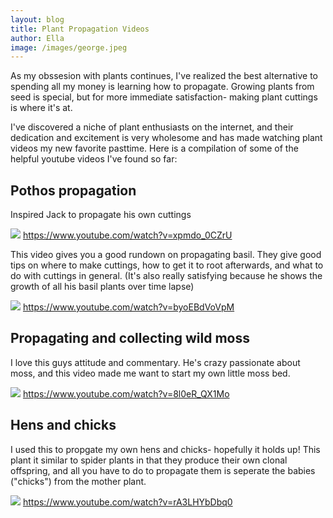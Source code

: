 ```yaml
---
layout: blog
title: Plant Propagation Videos
author: Ella
image: /images/george.jpeg
---
```


As my obssesion with plants continues, I've realized the best alternative to spending all my money is learning how to propagate. Growing plants from seed is special, but for more immediate satisfaction- making plant cuttings is where it's at. 

I've discovered a niche of plant enthusiasts on the internet, and their dedication and excitement is very wholesome and has made watching plant videos my new favorite pasttime. Here is a compilation of some of the helpful youtube videos I've found so far:

## Pothos propagation
Inspired Jack to propagate his own cuttings

![](/images/freshgoldenpothos.png)
https://www.youtube.com/watch?v=xpmdo_0CZrU

This video gives you a good rundown on propagating basil. They give good tips on where to make cuttings, how to get it to root afterwards, and what to do with cuttings in general. (It's also really satisfying because he shows the growth of all his basil plants over time lapse)

![](/images/freshbasil.png)
https://www.youtube.com/watch?v=byoEBdVoVpM

## Propagating and collecting wild moss

I love this guys attitude and commentary. He's crazy passionate about moss, and this video made me want to start my own little moss bed.

![](/images/freshwildmoss.jpg)
https://www.youtube.com/watch?v=8l0eR_QX1Mo

## Hens and chicks

I used this to propgate my own hens and chicks- hopefully it holds up! This plant it similar to spider plants in that they produce their own clonal offspring, and all you have to do to propagate them is seperate the babies ("chicks") from the mother plant.

![](/images/freshhensandchicks.jpg)
https://www.youtube.com/watch?v=rA3LHYbDbq0

